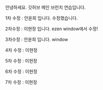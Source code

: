 안녕하세요.
깃허브 메인 브런치 연습입니다.

1차 수정 : 안윤희 입니다. 수정했습니다.

2차수정 : 이현정 입니다. ezen window에서 수정!

3차수정 : 안윤희 입니다. window

4차 수정 : 이현정

5차 수정 : 이현정

6차 수정 : 이현정

7차 수정 : 이현정

